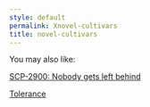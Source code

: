 ```yaml
---
style: default
permalink: Xnovel-cultivars
title: novel-cultivars
---
```

You may also like:

[SCP-2900: Nobody gets left behind](http://scp-wiki.net/scp-2900)

[Tolerance](http://scp-wiki.net/tolerance)
